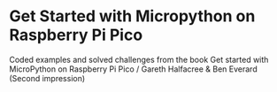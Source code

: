 # Get Started with Micropython on Raspberry Pi Pico

Coded examples and solved challenges from the book Get started with MicroPython on Raspberry Pi Pico / Gareth Halfacree &amp; Ben Everard (Second impression)
